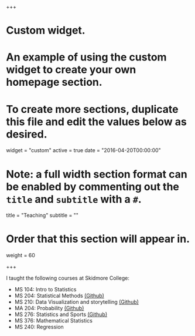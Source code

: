 +++
# Custom widget.
# An example of using the custom widget to create your own homepage section.
# To create more sections, duplicate this file and edit the values below as desired.
widget = "custom"
active = true
date = "2016-04-20T00:00:00"

# Note: a full width section format can be enabled by commenting out the `title` and `subtitle` with a `#`.
title = "Teaching"
subtitle = ""

# Order that this section will appear in.
weight = 60

+++

I taught the following courses at Skidmore College: 

- MS 104: Intro to Statistics
- MS 204: Statistical Methods [(Github)](https://github.com/statsbylopez/StatsMethods)
- MS 210: Data Visualization and storytelling [(Github)](https://github.com/statsbylopez/DataViz)
- MA 204: Probability [(Github)](https://github.com/statsbylopez/Probability)
- MS 276: Statistics and Sports [(Github)](https://statsbylopez.com/stats-sports-class/)
- MS 376: Mathematical Statistics
- MS 240: Regression
